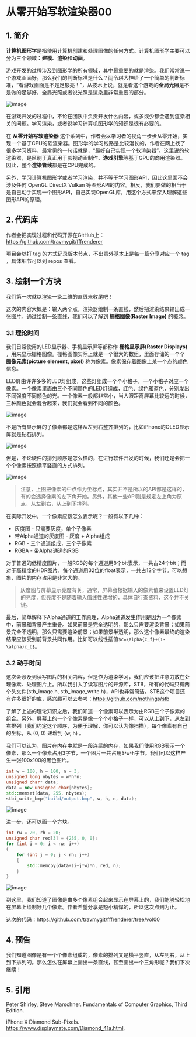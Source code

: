# 从零开始写软渲染器00
## 1. 简介
**计算机图形学**是指使用计算机创建和处理图像的任何方式。计算机图形学主要可以分为三个领域：**建模**、**渲染**和**动画**。

游戏开发的过程涉及到图形学的所有领域，其中最重要的就是渲染。我们常常说一个游戏画面好，那么我们的判断标准是什么？闫令琪大神给了一个简单的判断标准，“看游戏画面是不是足够亮！”，从技术上说，就是看这个游戏的**全局光照**是不是做的足够好，全局光照或者说光照是渲染里非常重要的部分。

![image](image/render_vol00_01.png)

在游戏开发的过程中，不论在团队中负责开发什么内容，或多或少都会遇到渲染相关的问题。学习渲染，或者说学习计算机图形学的知识是很有必要的。

在 **从零开始写软渲染器** 这个系列中，作者会以学习者的视角一步步从零开始，实现一个基于CPU的软渲染器。图形学的学习线路是比较漫长的，作者在网上找了很多学习资料，最常见的一句话就是，“最好自己实现一个软渲染器”。这里说的软渲染器，是区别于真正用于影视动画制作、**游戏引擎**等基于GPU的商用渲染器。因此，整个**渲染管线**都是在CPU完成的。

另外，学习计算机图形学或者学习渲染，并不等于学习图形API，因此这里面不会涉及任何 OpenGL DirectX Vulkan 等图形API的内容。相反，我们要做的相当于是自己动手实现一个图形API，自己实现OpenGL库，用这个方式来深入理解这些图形API的原理。

## 2. 代码库
作者会把实现过程和代码开源在GitHub上：https://github.com/travmygit/fffrenderer

项目会以打 tag 的方式记录版本节点，不出意外基本上是每一篇分享对应一个 tag ，具体细节可以到 repos 查看。

## 3. 绘制一个方块
我们第一次就以渲染一条二维的直线来收尾吧！

这次的内容大概是：输入两个点，渲染器绘制一条直线，然后把渲染结果输出成一张图片。通过绘制一条直线，我们可以了解到 **栅格图像(Raster Image)** 的概念。

### 3.1 理论时间
我们日常使用的LED显示器、手机显示屏等都称作 **栅格显示屏(Raster Displays)** ，用来显示栅格图像。栅格图像实际上就是一个很大的数组，里面存储的一个个 **图像元素(picture element, pixel)** 称为像素。像素保存着图像上某一个点的颜色信息。

LED屏由许许多多的LED灯组成，这些灯组成一个个小格子，一个小格子对应一个像素。一个像素里面由三个不同颜色的LED灯组成，红色、绿色和蓝色，分别发出不同强度不同颜色的光。一个像素一般都非常小，当人眼距离屏幕比较远的时候，三种颜色就会混合起来，我们就会看到不同的颜色。

![image](image/render_vol00_02.png)

不是所有显示屏的子像素都是这样从左到右整齐排列的，比如iPhone的OLED显示屏就是钻石排列。

![image](image/render_vol00_03.png)

但是，不论硬件的排列顺序是怎么样的，在进行软件开发的时候，我们还是会把一个个像素按照横平竖直的方式排列。

![image](image/render_vol00_04.png)

> 注意，上图把像素的中点作为坐标点，其实并不是所以的API都是这样的，有的会选择像素的左下角开始。另外，其他一些API则是规定左上角为原点，从左到右，从上到下排列。

在实际开发中，一个像素应该怎么表示呢？一般有以下几种：
* 灰度图 - 只需要灰度，单个子像素
* 带Alpha通道的灰度图 - 灰度 + Alpha组成
* RGB - 三个通道组成，三个子像素
* RGBA - 带Alpha通道的RGB

对于普通的低精度图片，一般RGB的每个通道用8个bit表示，一共占24个bit；而对于高精度的HDR图片，每个通道用32位的float表示，一共占12个字节。可以想象，图片的内存占用是非常大的。

> 灰度图与屏幕显示亮度有关，通常，屏幕会根据输入的像素值来设置LED灯的亮度，但亮度不是随着输入值线性递增的，具体自行查资料，这个并不关键。

最后，简单解释下Alpha通道的工作原理，Alpha通道发生作用是因为一个像素中，前景和背景产生重叠。如果前景是完全透明的，那么只需要渲染背景；如果前景完全不透明，那么只需要渲染前景；如果前景半透明，那么这个像素最终的渲染结果应该受到前背景共同作用。比如可以线性插值`$c=\alpha{c_f}+(1-\alpha)c_b$`。

### 3.2 动手时间
这次会涉及到读写图片的相关内容，但是作为渲染学习，我们应该把注意力放在处理像素、处理图片上。所以我引入了读写图片的开源库，STB，所有的代码只有两个头文件(stb_image.h, stb_image_write.h)，API也非常简洁。STB这个项目还有许多很好的库，感兴趣可以去参考：https://github.com/nothings/stb

了解了上述的理论知识之后，我们知道一个像素可以表示为由RGB三个子像素的组合。另外，屏幕上的一个个像素是像一个个小格子一样，可以从上到下，从左到右排列（我们约定这个顺序，为便于理解，你可以认为像扫描），每个像素有自己的坐标，从 (0, 0) 递增到 (w, h) 。

我们可以认为，图片在内存中就是一段连续的内存，如果我们使用RGB表示一个像素，那么一个像素占用3字节，一个图片一共占用`3*w*h`字节。我们可以这样产生一张100x100的黑色图片。

```cpp
int w = 100, h = 100, n = 3;
unsigned long nbytes = w*h*n;
unsigned char* data;
data = new unsigned char[nbytes];
std::memset(data, 255, nbytes);
stbi_write_bmp("build/output.bmp", w, h, n, data);
```

![image](image/render_vol00_05.bmp)

进一步，还可以画一个方块。

```cpp
int rw = 20, rh = 20;
unsigned char red[3] = {255, 0, 0};
for (int i = 0; i < rw; i++)
{
    for (int j = 0; j < rh; j++)
    {
        std::memcpy(data+(i+j*w)*n, red, n);
    }
}
```

![image](image/render_vol00_06.bmp)

到这里，我们知道了图像是由多个像素组合起来显示在屏幕上的，我们能够轻松地在屏幕上绘制好几个像素。作者希望分享是短小精悍的，所以这次点到为止。

这次的代码：https://github.com/travmygit/fffrenderer/tree/vol00

## 4. 预告
我们知道图像是有一个个像素组成的，像素的排列又是横平竖直，从左到右，从上到下排列的。那么怎么在屏幕上画出一条直线，甚至画出一个三角形呢？我们下次继续！

## 5. 引用
Peter Shirley, Steve Marschner. Fundamentals of Computer Graphics, Third Edition.

iPhone X Diamond Sub-Pixels. https://www.displaymate.com/Diamond_41a.html.